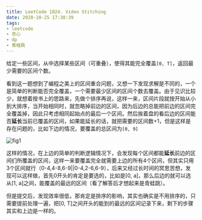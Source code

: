 ```yaml
---
title: LeetCode 1024. Video Stitching
date: 2020-10-25 17:38:39
tags: 
- leetcode
- 贪心
- dp
- 青蛙跳
---
```


给定一些区间，从中选择某些区间（可重叠），使得其能完全覆盖`[0, T]`，返回最少需要的区间个数。

<!--more-->

看到这一题想到了编程之美上的区间重合问题，又想一下发现求解是不同的，一个是简单的判断能否完全覆盖，一个需要最少区间的区间个数去覆盖。由于见识比较少，就想着按书上的思路来，先做个排序再说，这样一来，区间片段就按开始从小到大排序，当开始相同时，就忽略掉前边的区间，因为后边的总能把前边的区间完全覆盖掉，因此只考虑相同起始点的最后一个区间。然后挨着盘的看后边的区间能否**延长**当前已覆盖的区间，如果能延长的话，就把需要的区间数+1，但是这样是存在问题的，比如下边的情况，要覆盖的总区间为`[0, 9]`

![fig1](fig1.png)

这样的情况，在上边的简单的判断逻辑情况下，会发现每个区间都能**延长**前边的区间们所覆盖的区间，这样一来要覆盖完全就需要上边的所有4个区间，但其实只用3个区间就行（0-4,4-8,6-9||0-4,2-6,6-9），后来又经过长时间的冥思苦想，发现可以这样做，首先0开头的肯定是要选的，比如是[0, a]，那么后边的就可以选从[1, a]之间，能覆盖的最远的区间（看了解答后才想起来是青蛙跳）。

但是提交后，发现效率很低，那肯定是排序的影响，其实也确实是不用排序的，只需要提前处理一遍，把[0, T]之间开头的能到的最远的区间记录下来，剩下的步骤其实和上边是一样的。
